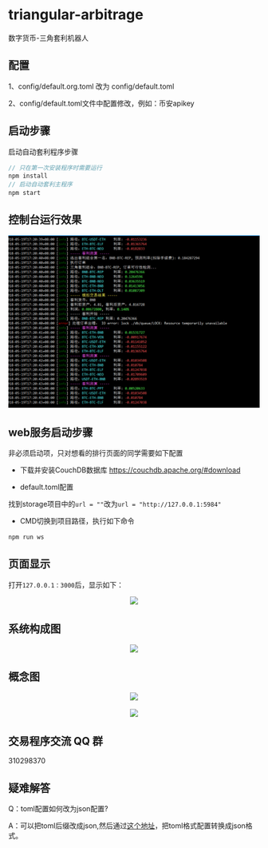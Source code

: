 # triangular-arbitrage
数字货币-三角套利机器人


## 配置
1、config/default.org.toml 改为 config/default.toml

2、config/default.toml文件中配置修改，例如：币安apikey

## 启动步骤
启动自动套利程序步骤

```js
// 只在第一次安装程序时需要运行
npm install
// 启动自动套利主程序
npm start
```

## 控制台运行效果
<p align="center"><img src="assets/running-result.png"></p>


## web服务启动步骤

非必须启动项，只对想看的排行页面的同学需要如下配置

- 下载并安装CouchDB数据库
https://couchdb.apache.org/#download

- default.toml配置

找到storage项目中的`url = ""`改为`url = "http://127.0.0.1:5984"`

- CMD切换到项目路径，执行如下命令
```js
npm run ws
```

## 页面显示
打开`127.0.0.1：3000`后，显示如下：
<p align="center"><img src="assets/webui.png"></p>

## 系统构成图
<p align="center"><img src="assets/diagram.png"></p>

## 概念图
<p align="center"><img src="assets/ta-chart.png"></p>
<p align="center"><img src="assets/a-b-c.png"></p>

## 交易程序交流 QQ 群
310298370

## 疑难解答

Q：toml配置如何改为json配置?

A：可以把toml后缀改成json,然后通过[这个地址](https://toml-to-json.matiaskorhonen.fi/)，把toml格式配置转换成json格式。
